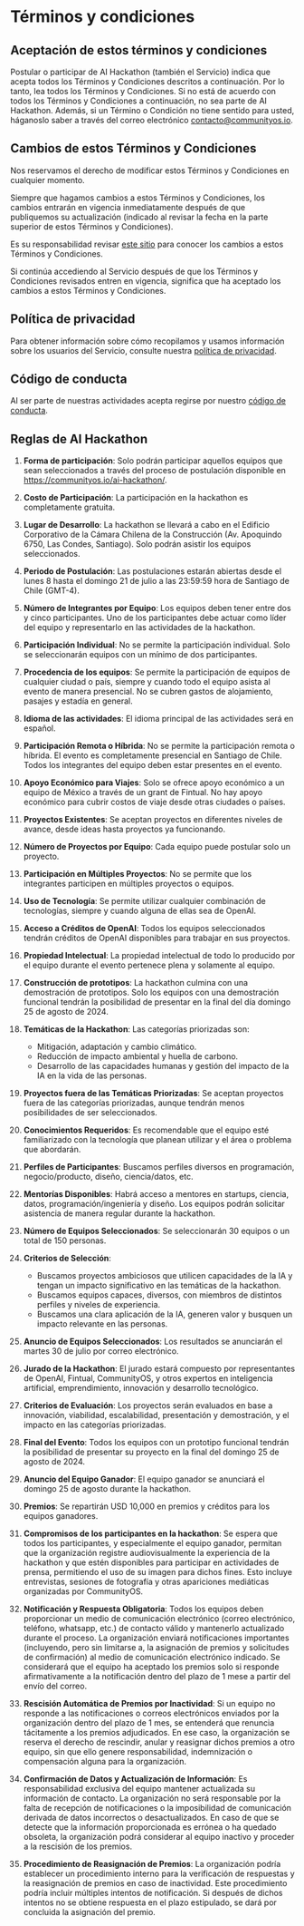 # Términos y condiciones

## Aceptación de estos términos y condiciones

Postular o participar de AI Hackathon (también el Servicio) indica que acepta todos los Términos y Condiciones descritos a continuación. Por lo tanto, lea todos los Términos y Condiciones. Si no está de acuerdo con todos los Términos y Condiciones a continuación, no sea parte de AI Hackathon. Además, si un Término o Condición no tiene sentido para usted, háganoslo saber a través del correo electrónico contacto@communityos.io.

## Cambios de estos Términos y Condiciones

Nos reservamos el derecho de modificar estos Términos y Condiciones en cualquier momento.

Siempre que hagamos cambios a estos Términos y Condiciones, los cambios entrarán en vigencia inmediatamente después de que publiquemos su actualización (indicado al revisar la fecha en la parte superior de estos Términos y Condiciones).

Es su responsabilidad revisar [este sitio](https://github.com/CommunityOS/code_of_conduct/blob/main/terminos_condiciones_hackathon/README.md) para conocer los cambios a estos Términos y Condiciones.

Si continúa accediendo al Servicio después de que los Términos y Condiciones revisados entren en vigencia, significa que ha aceptado los cambios a estos Términos y Condiciones.

## Política de privacidad

Para obtener información sobre cómo recopilamos y usamos información sobre los usuarios del Servicio, consulte nuestra [política de privacidad](https://github.com/CommunityOS/code_of_conduct/blob/main/politica_de_privacidad/README.md).

## Código de conducta

Al ser parte de nuestras actividades acepta regirse por nuestro [código de conducta](https://github.com/CommunityOS/code_of_conduct/blob/main/README.md).

## Reglas de AI Hackathon

1. **Forma de participación**: Solo podrán participar aquellos equipos que sean seleccionados a través del proceso de postulación disponible en https://communityos.io/ai-hackathon/.

2. **Costo de Participación**: La participación en la hackathon es completamente gratuita.

3. **Lugar de Desarrollo**: La hackathon se llevará a cabo en el Edificio Corporativo de la Cámara Chilena de la Construcción (Av. Apoquindo 6750, Las Condes, Santiago). Solo podrán asistir los equipos seleccionados.

4. **Periodo de Postulación**: Las postulaciones estarán abiertas desde el lunes 8 hasta el domingo 21 de julio a las 23:59:59 hora de Santiago de Chile (GMT-4).

5. **Número de Integrantes por Equipo**: Los equipos deben tener entre dos y cinco participantes. Uno de los participantes debe actuar como líder del equipo y representarlo en las actividades de la hackathon.

6. **Participación Individual**: No se permite la participación individual. Solo se seleccionarán equipos con un mínimo de dos participantes.

7. **Procedencia de los equipos**: Se permite la participación de equipos de cualquier ciudad o país, siempre y cuando todo el equipo asista al evento de manera presencial. No se cubren gastos de alojamiento, pasajes y estadía en general.

8. **Idioma de las actividades**: El idioma principal de las actividades será en español.

9. **Participación Remota o Híbrida**: No se permite la participación remota o híbrida. El evento es completamente presencial en Santiago de Chile. Todos los integrantes del equipo deben estar presentes en el evento.

10. **Apoyo Económico para Viajes**: Solo se ofrece apoyo económico a un equipo de México a través de un grant de Fintual. No hay apoyo económico para cubrir costos de viaje desde otras ciudades o países.

11. **Proyectos Existentes**: Se aceptan proyectos en diferentes niveles de avance, desde ideas hasta proyectos ya funcionando.

12. **Número de Proyectos por Equipo**: Cada equipo puede postular solo un proyecto.

13. **Participación en Múltiples Proyectos**: No se permite que los integrantes participen en múltiples proyectos o equipos.

14. **Uso de Tecnología**: Se permite utilizar cualquier combinación de tecnologías, siempre y cuando alguna de ellas sea de OpenAI.

15. **Acceso a Créditos de OpenAI**: Todos los equipos seleccionados tendrán créditos de OpenAI disponibles para trabajar en sus proyectos.

16. **Propiedad Intelectual**: La propiedad intelectual de todo lo producido por el equipo durante el evento pertenece plena y solamente al equipo.

17. **Construcción de prototipos**: La hackathon culmina con una demostración de prototipos. Solo los equipos con una demostración funcional tendrán la posibilidad de presentar en la final del día domingo 25 de agosto de 2024.

18. **Temáticas de la Hackathon**: Las categorías priorizadas son:

    - Mitigación, adaptación y cambio climático.
    - Reducción de impacto ambiental y huella de carbono.
    - Desarrollo de las capacidades humanas y gestión del impacto de la IA en la vida de las personas.

19. **Proyectos fuera de las Temáticas Priorizadas**: Se aceptan proyectos fuera de las categorías priorizadas, aunque tendrán menos posibilidades de ser seleccionados.

20. **Conocimientos Requeridos**: Es recomendable que el equipo esté familiarizado con la tecnología que planean utilizar y el área o problema que abordarán.

21. **Perfiles de Participantes**: Buscamos perfiles diversos en programación, negocio/producto, diseño, ciencia/datos, etc.

22. **Mentorías Disponibles**: Habrá acceso a mentores en startups, ciencia, datos, programación/ingeniería y diseño. Los equipos podrán solicitar asistencia de manera regular durante la hackathon.

23. **Número de Equipos Seleccionados**: Se seleccionarán 30 equipos o un total de 150 personas.

24. **Criterios de Selección**:

    - Buscamos proyectos ambiciosos que utilicen capacidades de la IA y tengan un impacto significativo en las temáticas de la hackathon.
    - Buscamos equipos capaces, diversos, con miembros de distintos perfiles y niveles de experiencia.
    - Buscamos una clara aplicación de la IA, generen valor y busquen un impacto relevante en las personas.

25. **Anuncio de Equipos Seleccionados**: Los resultados se anunciarán el martes 30 de julio por correo electrónico.

26. **Jurado de la Hackathon**: El jurado estará compuesto por representantes de OpenAI, Fintual, CommunityOS, y otros expertos en inteligencia artificial, emprendimiento, innovación y desarrollo tecnológico.

27. **Criterios de Evaluación**: Los proyectos serán evaluados en base a innovación, viabilidad, escalabilidad, presentación y demostración, y el impacto en las categorías priorizadas.

28. **Final del Evento**: Todos los equipos con un prototipo funcional tendrán la posibilidad de presentar su proyecto en la final del domingo 25 de agosto de 2024.

29. **Anuncio del Equipo Ganador**: El equipo ganador se anunciará el domingo 25 de agosto durante la hackathon.

30. **Premios**: Se repartirán USD 10,000 en premios y créditos para los equipos ganadores.

31. **Compromisos de los participantes en la hackathon**: Se espera que todos los participantes, y especialmente el equipo ganador, permitan que la organización registre audiovisualmente la experiencia de la hackathon y que estén disponibles para participar en actividades de prensa, permitiendo el uso de su imagen para dichos fines. Esto incluye entrevistas, sesiones de fotografía y otras apariciones mediáticas organizadas por CommunityOS.

32. **Notificación y Respuesta Obligatoria**: Todos los equipos deben proporcionar un medio de comunicación electrónico (correo electrónico, teléfono, whatsapp, etc.) de contacto válido y mantenerlo actualizado durante el proceso. La organización enviará notificaciones importantes (incluyendo, pero sin limitarse a, la asignación de premios y solicitudes de confirmación) al medio de comunicación electrónico indicado. Se considerará que el equipo ha aceptado los premios solo si responde afirmativamente a la notificación dentro del plazo de 1 mese a partir del envío del correo.

33. **Rescisión Automática de Premios por Inactividad**: Si un equipo no responde a las notificaciones o correos electrónicos enviados por la organización dentro del plazo de 1 mes, se entenderá que renuncia tácitamente a los premios adjudicados. En ese caso, la organización se reserva el derecho de rescindir, anular y reasignar dichos premios a otro equipo, sin que ello genere responsabilidad, indemnización o compensación alguna para la organización.

34. **Confirmación de Datos y Actualización de Información**: Es responsabilidad exclusiva del equipo mantener actualizada su información de contacto. La organización no será responsable por la falta de recepción de notificaciones o la imposibilidad de comunicación derivada de datos incorrectos o desactualizados. En caso de que se detecte que la información proporcionada es errónea o ha quedado obsoleta, la organización podrá considerar al equipo inactivo y proceder a la rescisión de los premios.

35. **Procedimiento de Reasignación de Premios**: La organización podría establecer un procedimiento interno para la verificación de respuestas y la reasignación de premios en caso de inactividad. Este procedimiento podría incluir múltiples intentos de notificación. Si después de dichos intentos no se obtiene respuesta en el plazo estipulado, se dará por concluida la asignación del premio.
